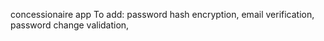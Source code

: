 concessionaire app
To add:
password hash encryption,
email verification,
password change validation,
